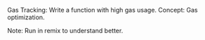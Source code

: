 Gas Tracking: Write a function with high gas usage.
Concept: Gas optimization.

Note:
Run in remix to understand better.

